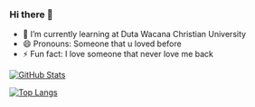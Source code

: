 ### Hi there 👋

- 🌱 I’m currently learning at Duta Wacana Christian University
- 😄 Pronouns: Someone that u loved before
- ⚡ Fun fact: I love someone that never love me back

[![GitHub Stats](https://github-readme-stats.vercel.app/api?username=servantine&show_icons=true&theme=radical)](https://github.com/servantine)

[![Top Langs](https://github-readme-stats.vercel.app/api/top-langs/?username=servantine&layout=compact)](https://github.com/servantine)
